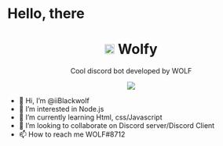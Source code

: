 # Hello, there

<h1 align="center"> <img src='https://cdn.discordapp.com/avatars/821655420410003497/9633a398fbdb33906862000c39d813cd.png?v=1' height='20'> Wolfy</h1>

<p align="center"> Cool discord bot developed by WOLF </p>

<p align="center">
    <img src="https://forthebadge.com/images/badges/made-with-javascript.svg"/>
</p>

- 👋 Hi, I’m @iiBlackwolf
- 👀 I’m interested in Node.js
- 🌱 I’m currently learning Html, css/Javascript
- 💞️ I’m looking to collaborate on Discord server/Discord Client
- 📫 How to reach me WOLF#8712

<!---
iiBlackwolf/iiBlackwolf is a ✨ special ✨ repository because its `README.md` (this file) appears on your GitHub profile.
You can click the Preview link to take a look at your changes.
--->
